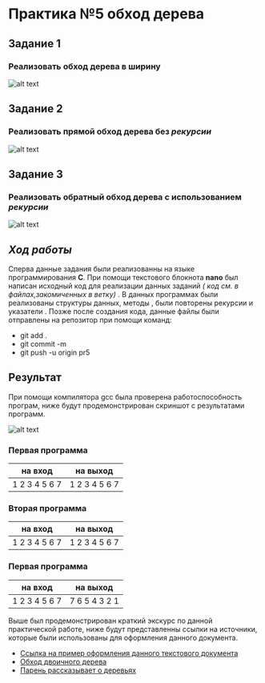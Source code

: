 # **Практика №5 обход дерева**
## **Задание 1**

  ### Реализовать обход дерева в ширину
  
  ![alt text](https://pp.userapi.com/c850236/v850236529/116ae0/mlFN49--58g.jpg)
  
  ## **Задание 2**
  
  ### Реализовать прямой обход дерева без *рекурсии*
  
  ![alt text](https://pp.userapi.com/c850236/v850236529/116ae8/XnF3WGAv5W0.jpg)
  
  ## **Задание 3**
  
  ### Реализовать обратный обход дерева с использованием *рекурсии* 
  
  ![alt text](https://pp.userapi.com/c850236/v850236529/116ae8/XnF3WGAv5W0.jpg)
  
  ## *Ход работы*
  
Сперва данные задания были реализованны на языке программирования **C**. При помощи текстового блокнота **nano** был написан исходный код для реализации данных заданий _( код см. в файлах,закомиченных в ветку)_ . В данных программах были реализованы структуры данных, методы , были повторены рекурсии и  указатели . Позже после создания кода, данные файлы были отправлены на репозитор при помощи команд:
  - git add .  
  - git commit -m
  - git push -u origin pr5
  
  ##  Результат 
  
  При помощи компилятора gcc была проверена работоспособность програм, ниже будут продемонстрирован скриншот с результатами программ.
  
  ![alt text](https://pp.userapi.com/c846416/v846416575/1eb5fd/3qu_VLCj2bY.jpg)
  
  ### Первая программа 
 
| на вход       |  на выход     | 
| ------------- |:-------------:| 
| 1 2 3 4 5 6 7 | 1 2 3 4 5 6 7 |

### Вторая программа
 
| на вход       |  на выход     | 
| ------------- |:-------------:| 
| 1 2 3 4 5 6 7 | 1 2 3 4 5 6 7 |

### Первая программа 
 
| на вход       |  на выход     | 
| ------------- |:-------------:| 
| 1 2 3 4 5 6 7 | 7 6 5 4 3 2 1 |

   Выше был продемонстрирован краткий экскурс по данной практической работе, ниже будут представленны ссылки на источники, которые были использованы для оформления данного документа.
 
 - [Ссылка на пример оформления данного текстового документа](https://github.com/adam-p/markdown-here/wiki/Markdown-Cheatsheet)
 - [Обход двоичного дерева](https://learnc.info/adt/binary_tree_traversal.html)
 - [Парень рассказывает о деревьях](https://www.youtube.com/watch?v=wtgLQE9hjuk)
 
